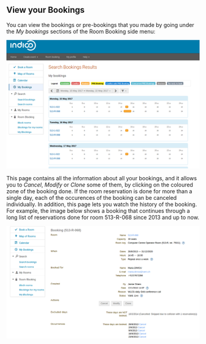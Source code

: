 
## View your Bookings

You can view the bookings or pre-bookings that you made by going under the _My bookings_ sections of the Room Booking side menu:

![](/assets/My_bookings.png)

This page contains all the information about all your bookings, and it allows you to _Cancel_, _Modify_ or _Clone_ some of them, by clicking on the coloured zone of the booking done. If the room reservation is done for more than a single day, each of the occurences of the booking can be canceled individually. In addition, this page lets you watch the history of the booking. For example, the image below shows a booking that continues through a long list of reservations done for room 513-R-068 since 2013 and up to now.

![](/assets/booking_history.png)
